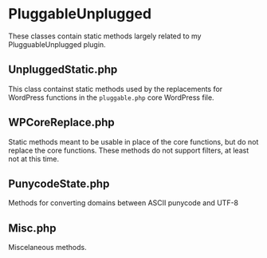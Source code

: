 PluggableUnplugged
==================

These classes contain static methods largely related to my PlugguableUnplugged
plugin.


UnpluggedStatic.php
-------------------

This class containst static methods used by the replacements for WordPress
functions in the `pluggable.php` core WordPress file.

WPCoreReplace.php
-----------------

Static methods meant to be usable in place of the core functions, but do not
replace the core functions. These methods do not support filters, at least not
at this time.

PunycodeState.php
-----------------

Methods for converting domains between ASCII punycode and UTF-8

Misc.php
--------

Miscelaneous methods.